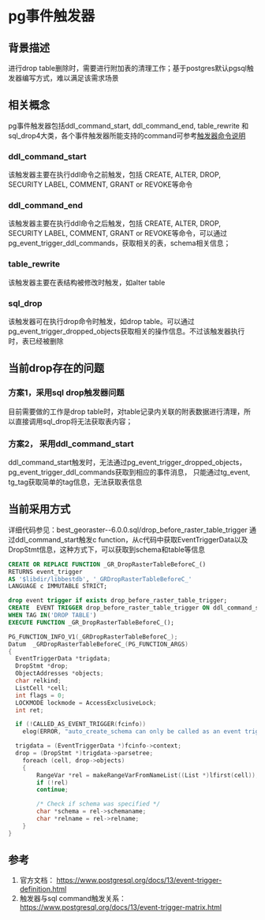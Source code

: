 # pg事件触发器
## 背景描述
进行drop table删除时，需要进行附加表的清理工作；基于postgres默认pgsql触发器编写方式，难以满足该需求场景

## 相关概念
pg事件触发器包括ddl_command_start, ddl_command_end, table_rewrite 和 sql_drop4大类，各个事件触发器所能支持的command可参考[触发器命令说明](https://www.postgresql.org/docs/13/event-trigger-matrix.html)

### ddl_command_start
该触发器主要在执行ddl命令之前触发，包括 CREATE, ALTER, DROP, SECURITY LABEL, COMMENT, GRANT or REVOKE等命令

### ddl_command_end
该触发器主要在执行ddl命令之后触发，包括 CREATE, ALTER, DROP, SECURITY LABEL, COMMENT, GRANT or REVOKE等命令，可以通过pg_event_trigger_ddl_commands，获取相关的表，schema相关信息；

### table_rewrite
该触发器主要在表结构被修改时触发，如alter table

### sql_drop
该触发器可在执行drop命令时触发，如drop table。可以通过pg_event_trigger_dropped_objects获取相关的操作信息。不过该触发器执行时，表已经被删除

## 当前drop存在的问题
### 方案1，采用sql drop触发器问题
目前需要做的工作是drop table时，对table记录内关联的附表数据进行清理，所以直接调用sql_drop将无法获取表内容；
### 方案2， 采用ddl_command_start
ddl_command_start触发时，无法通过pg_event_trigger_dropped_objects，pg_event_trigger_ddl_commands获取到相应的事件消息， 只能通过tg_event, tg_tag获取简单的tag信息，无法获取表信息

## 当前采用方式
详细代码参见：best_georaster--6.0.0.sql/drop_before_raster_table_trigger
通过ddl_command_start触发c function，从c代码中获取EventTriggerData以及DropStmt信息，这种方式下，可以获取到schema和table等信息
``` sql
CREATE OR REPLACE FUNCTION _GR_DropRasterTableBeforeC_()
RETURNS event_trigger
AS '$libdir/libbestdb', '_GRDropRasterTableBeforeC_'
LANGUAGE c IMMUTABLE STRICT;

drop event trigger if exists drop_before_raster_table_trigger;
CREATE  EVENT TRIGGER drop_before_raster_table_trigger ON ddl_command_start
WHEN TAG IN('DROP TABLE')
EXECUTE FUNCTION _GR_DropRasterTableBeforeC_();

```
``` c++
PG_FUNCTION_INFO_V1(_GRDropRasterTableBeforeC_);
Datum  _GRDropRasterTableBeforeC_(PG_FUNCTION_ARGS)
{
  EventTriggerData *trigdata;
  DropStmt *drop;
  ObjectAddresses *objects;
  char relkind;
  ListCell *cell;
  int flags = 0;
  LOCKMODE lockmode = AccessExclusiveLock;
  int ret;

  if (!CALLED_AS_EVENT_TRIGGER(fcinfo))
    elog(ERROR, "auto_create_schema can only be called as an event trigger.");

  trigdata = (EventTriggerData *)fcinfo->context;
  drop = (DropStmt *)trigdata->parsetree;
    foreach (cell, drop->objects)
    {
        RangeVar *rel = makeRangeVarFromNameList((List *)lfirst(cell));
        if (!rel)
        continue;

        /* Check if schema was specified */
        char *schema = rel->schemaname;
        char *relname = rel->relname;
    }
}
```


## 参考
1. 官方文档： https://www.postgresql.org/docs/13/event-trigger-definition.html
2. 触发器与sql command触发关系：https://www.postgresql.org/docs/13/event-trigger-matrix.html